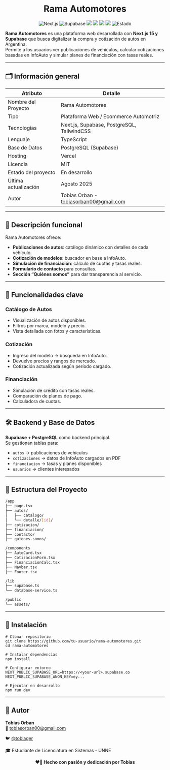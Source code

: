 
<h1 align="center">Rama Automotores </h1>

<p align="center">
  <img src="https://img.shields.io/badge/-Next.js-000000?style=for-the-badge&logo=nextdotjs&logoColor=white" alt="Next.js"/>
  <img src="https://img.shields.io/badge/-Supabase-3FCF8E?style=for-the-badge&logo=supabase&logoColor=white" alt="Supabase"/>
  <img src="https://img.shields.io/badge/-PostgreSQL-336791?style=for-the-badge&logo=postgresql&logoColor=white"/>
  <img src="https://img.shields.io/badge/-TailwindCSS-06B6D4?style=for-the-badge&logo=tailwindcss&logoColor=white"/>
  <img src="https://img.shields.io/badge/-TypeScript-3178C6?style=for-the-badge&logo=typescript&logoColor=white"/>
  <img src="https://img.shields.io/badge/-Vercel-000000?style=for-the-badge&logo=vercel&logoColor=white"/>
  <img src="https://img.shields.io/badge/-Finalizado-greenlight?style=for-the-badge" alt="Estado"/>
</p>

**Rama Automotores** es una plataforma web desarrollada con **Next.js 15 y Supabase** que busca digitalizar la compra y cotización de autos en Argentina.  
Permite a los usuarios ver publicaciones de vehículos, calcular cotizaciones basadas en InfoAuto y simular planes de financiación con tasas reales.

---

## 🗂️ Información general

| Atributo               | Detalle                                           |
|------------------------|----------------------------------------------------|
| Nombre del Proyecto    | Rama Automotores                                   |
| Tipo                   | Plataforma Web / Ecommerce Automotriz              |
| Tecnologías            | Next.js, Supabase, PostgreSQL, TailwindCSS         |
| Lenguaje               | TypeScript                                         |
| Base de Datos          | PostgreSQL (Supabase)                             |
| Hosting                | Vercel                                             |
| Licencia               | MIT                                                |
| Estado del proyecto    | En desarrollo                                      |
| Última actualización   | Agosto 2025                                        |
| Autor                  | Tobias Orban - tobiasorban00@gmail.com            |

---

## 🧩 Descripción funcional

Rama Automotores ofrece:

- **Publicaciones de autos**: catálogo dinámico con detalles de cada vehículo.
- **Cotización de modelos**: buscador en base a InfoAuto.
- **Simulación de financiación**: cálculo de cuotas y tasas reales.
- **Formulario de contacto** para consultas.
- **Sección “Quiénes somos”** para dar transparencia al servicio.

---

## 🧠 Funcionalidades clave

### Catálogo de Autos
- Visualización de autos disponibles.
- Filtros por marca, modelo y precio.
- Vista detallada con fotos y características.

### Cotización
- Ingreso del modelo → búsqueda en InfoAuto.
- Devuelve precios y rangos de mercado.
- Cotización actualizada según período cargado.

### Financiación
- Simulación de crédito con tasas reales.
- Comparación de planes de pago.
- Calculadora de cuotas.

---

## 🛠️ Backend y Base de Datos

**Supabase + PostgreSQL** como backend principal.  
Se gestionan tablas para:

- `autos` → publicaciones de vehículos  
- `cotizaciones` → datos de InfoAuto cargados en PDF  
- `financiacion` → tasas y planes disponibles  
- `usuarios` → clientes interesados  

---

## 🧱 Estructura del Proyecto

```bash
/app
├── page.tsx
├── autos/
│   ├── catalogo/
│   └── detalle/[id]/
├── cotizacion/
├── financiacion/
├── contacto/
├── quienes-somos/

/components
├── AutoCard.tsx
├── CotizacionForm.tsx
├── FinanciacionCalc.tsx
├── Navbar.tsx
├── Footer.tsx

/lib
├── supabase.ts
└── database-service.ts

/public
└── assets/
```

---

## 🚀 Instalación
```
# Clonar repositorio
git clone https://github.com/tu-usuario/rama-automotores.git
cd rama-automotores

# Instalar dependencias
npm install

# Configurar entorno
NEXT_PUBLIC_SUPABASE_URL=https://<your-url>.supabase.co
NEXT_PUBLIC_SUPABASE_ANON_KEY=ey...

# Ejecutar en desarrollo
npm run dev
```

---

## 👤 Autor

**Tobias Orban**  
📧 tobiasorban00@gmail.com  

🐦 [@tobiager](https://twitter.com/tobiager)  

🎓 Estudiante de Licenciatura en Sistemas - UNNE  

<p align="center"><b>❤️🐔 Hecho con pasión y dedicación por Tobias</b></p>
